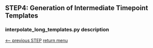 ## STEP4: Generation of Intermediate Timepoint Templates

### interpolate_long_templates.py description

[<-- previous STEP](longitudinal_registration.md) [return menu](../pipeline4D.md)